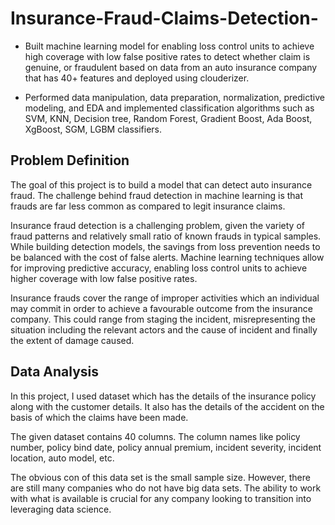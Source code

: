 # Insurance-Fraud-Claims-Detection-

- Built machine learning model for enabling loss control units to achieve high coverage with low false positive rates to detect whether claim is genuine, or fraudulent based on data from an auto insurance company that has 40+ features and deployed using clouderizer. 

- Performed data manipulation, data preparation, normalization, predictive modeling, and EDA and implemented classification algorithms such as SVM, KNN, Decision tree, Random Forest, Gradient Boost, Ada Boost, XgBoost, SGM, LGBM classifiers.


## Problem Definition

The goal of this project is to build a model that can detect auto insurance fraud. The challenge behind fraud detection in machine learning is that frauds are far less common as compared to legit insurance claims.

Insurance fraud detection is a challenging problem, given the variety of fraud patterns and relatively small ratio of known frauds in typical samples. While building detection models, the savings from loss prevention needs to be balanced with the cost of false alerts. Machine learning techniques allow for improving predictive accuracy, enabling loss control units to achieve higher coverage with low false positive rates.

Insurance frauds cover the range of improper activities which an individual may commit in order to achieve a favourable outcome from the insurance company. This could range from staging the incident, misrepresenting the situation including the relevant actors and the cause of incident and finally the extent of damage caused.

## Data Analysis

In this project, I used dataset which has the details of the insurance policy along with the customer details. It also has the details of the accident on the basis of which the claims have been made.

The given dataset contains 40 columns. The column names like policy number, policy bind date, policy annual premium, incident severity, incident location, auto model, etc.

The obvious con of this data set is the small sample size. However, there are still many companies who do not have big data sets. The ability to work with what is available is crucial for any company looking to transition into leveraging data science.
